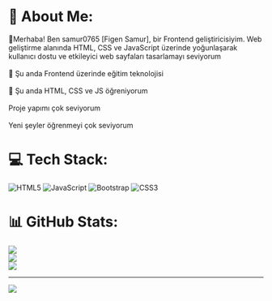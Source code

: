 # 💫 About Me:
👋Merhaba! Ben samur0765 [Figen Samur], bir Frontend geliştiricisiyim. Web geliştirme alanında HTML, CSS ve JavaScript üzerinde yoğunlaşarak kullanıcı dostu ve etkileyici web sayfaları tasarlamayı seviyorum<br><br>🔭 Şu anda Frontend üzerinde eğitim teknolojisi<br><br>🌱 Şu anda HTML, CSS ve JS öğreniyorum<br><br>Proje yapımı çok seviyorum<br><br>Yeni şeyler öğrenmeyi çok seviyorum


# 💻 Tech Stack:
![HTML5](https://img.shields.io/badge/html5-%23E34F26.svg?style=for-the-badge&logo=html5&logoColor=white) ![JavaScript](https://img.shields.io/badge/javascript-%23323330.svg?style=for-the-badge&logo=javascript&logoColor=%23F7DF1E) ![Bootstrap](https://img.shields.io/badge/bootstrap-%238511FA.svg?style=for-the-badge&logo=bootstrap&logoColor=white) ![CSS3](https://img.shields.io/badge/css3-%231572B6.svg?style=for-the-badge&logo=css3&logoColor=white)
# 📊 GitHub Stats:
![](https://github-readme-stats.vercel.app/api?username=samur0765&theme=dark&hide_border=true&include_all_commits=true&count_private=true)<br/>
![](https://github-readme-streak-stats.herokuapp.com/?user=samur0765&theme=dark&hide_border=true)<br/>
![](https://github-readme-stats.vercel.app/api/top-langs/?username=samur0765&theme=dark&hide_border=true&include_all_commits=true&count_private=true&layout=compact)

---
[![](https://visitcount.itsvg.in/api?id=samur0765&icon=0&color=0)](https://visitcount.itsvg.in)

<!-- Proudly created with GPRM ( https://gprm.itsvg.in ) -->

